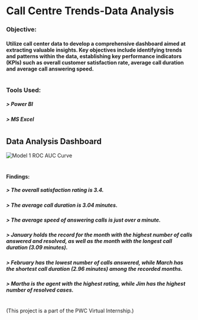 # Call Centre Trends-Data Analysis


#### 
### Objective: 
#### Utilize call center data to develop a comprehensive dashboard aimed at extracting valuable insights. Key objectives include identifying trends and patterns within the data, establishing key performance indicators (KPIs) such as overall customer satisfaction rate, average call duration and average call answering speed.
# 
### Tools Used:
##### > Power BI
##### > MS Excel
#
#
## Data Analysis Dashboard
![Model 1 ROC AUC Curve](https://imgur.com/tuh9XjL.png)
#
#### Findings:
##### > The overall satisfaction rating is 3.4.
##### > The average call duration is 3.04 minutes.
##### > The average speed of answering calls is just over a minute.
##### > January holds the record for the month with the highest number of calls answered and resolved, as well as the month with the longest call duration (3.09 minutes).
##### > February has the lowest number of calls answered, while March has the shortest call duration (2.96 minutes) among the recorded months.
##### > Martha is the agent with the highest rating, while Jim has the highest number of resolved cases.
#
#
#
(This project is a part of the PWC Virtual Internship.)
